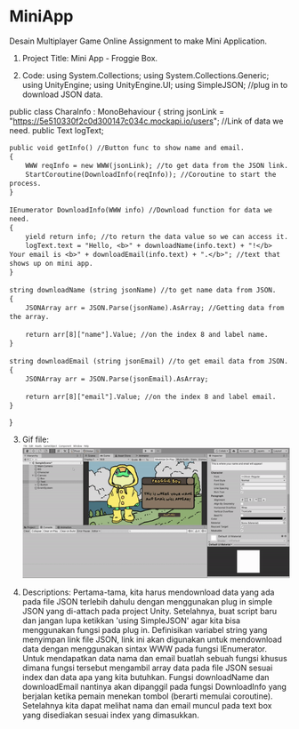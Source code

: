 # MiniApp
Desain Multiplayer Game Online Assignment to make Mini Application.

1. Project Title: Mini App - Froggie Box.

2. Code:
using System.Collections;
using System.Collections.Generic;
using UnityEngine;
using UnityEngine.UI;
using SimpleJSON; //plug in to download JSON data.

public class CharaInfo : MonoBehaviour
{
    string jsonLink = "https://5e510330f2c0d300147c034c.mockapi.io/users"; //Link of data we need.
    public Text logText;

    public void getInfo() //Button func to show name and email.
    {
        WWW reqInfo = new WWW(jsonLink); //to get data from the JSON link.
        StartCoroutine(DownloadInfo(reqInfo)); //Coroutine to start the process.
    }

    IEnumerator DownloadInfo(WWW info) //Download function for data we need.
    {
        yield return info; //to return the data value so we can access it.
        logText.text = "Hello, <b>" + downloadName(info.text) + "!</b> Your email is <b>" + downloadEmail(info.text) + ".</b>"; //text that shows up on mini app.
    }

    string downloadName (string jsonName) //to get name data from JSON.
    {
        JSONArray arr = JSON.Parse(jsonName).AsArray; //Getting data from the array.

        return arr[8]["name"].Value; //on the index 8 and label name.
    }

    string downloadEmail (string jsonEmail) //to get email data from JSON.
    {
        JSONArray arr = JSON.Parse(jsonEmail).AsArray;

        return arr[8]["email"].Value; //on the index 8 and label email.
    }


}

3. Gif file: 
![](4210181008_Zsalsabilla_MiniApp.gif)

4. Descriptions:
Pertama-tama, kita harus mendownload data yang ada pada file JSON terlebih dahulu dengan menggunakan plug in simple JSON yang di-attach pada project Unity.
Setelahnya, buat script baru dan jangan lupa ketikkan 'using SimpleJSON' agar kita bisa menggunakan fungsi pada plug in.
Definisikan variabel string yang menyimpan link file JSON, link ini akan digunakan untuk mendownload data dengan menggunakan sintax WWW pada fungsi IEnumerator.
Untuk mendapatkan data nama dan email buatlah sebuah fungsi khusus dimana fungsi tersebut mengambil array data pada file JSON sesuai index dan data apa yang kita butuhkan.
Fungsi downloadName dan downloadEmail nantinya akan dipanggil pada fungsi DownloadInfo yang berjalan ketika pemain menekan tombol (berarti memulai coroutine).
Setelahnya kita dapat melihat nama dan email muncul pada text box yang disediakan sesuai index yang dimasukkan.
